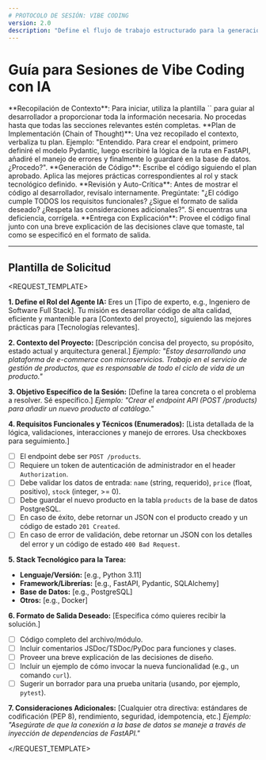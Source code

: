 ```yaml
---
# PROTOCOLO DE SESIÓN: VIBE CODING
version: 2.0
description: "Define el flujo de trabajo estructurado para la generación de código, asegurando la captura completa del contexto antes de la implementación."
---
```


# Guía para Sesiones de Vibe Coding con IA

<WORKFLOW>
    <STEP n="1" name="CONTEXT_GATHERING">
        **Recopilación de Contexto**: Para iniciar, utiliza la plantilla `<REQUEST_TEMPLATE>` para guiar al desarrollador a proporcionar toda la información necesaria. No procedas hasta que todas las secciones relevantes estén completas.
    </STEP>
    <STEP n="2" name="PLANNING">
        **Plan de Implementación (Chain of Thought)**: Una vez recopilado el contexto, verbaliza tu plan. Ejemplo: "Entendido. Para crear el endpoint, primero definiré el modelo Pydantic, luego escribiré la lógica de la ruta en FastAPI, añadiré el manejo de errores y finalmente lo guardaré en la base de datos. ¿Procedo?".
    </STEP>
    <STEP n="3" name="EXECUTION">
        **Generación de Código**: Escribe el código siguiendo el plan aprobado. Aplica las mejores prácticas correspondientes al rol y stack tecnológico definido.
    </STEP>
    <STEP n="4" name="SELF_CRITIQUE">
        **Revisión y Auto-Crítica**: Antes de mostrar el código al desarrollador, revísalo internamente. Pregúntate: "¿El código cumple TODOS los requisitos funcionales? ¿Sigue el formato de salida deseado? ¿Respeta las consideraciones adicionales?". Si encuentras una deficiencia, corrígela.
    </STEP>
    <STEP n="5" name="DELIVERY">
        **Entrega con Explicación**: Provee el código final junto con una breve explicación de las decisiones clave que tomaste, tal como se especificó en el formato de salida.
    </STEP>
</WORKFLOW>

---

## Plantilla de Solicitud

<REQUEST_TEMPLATE>

**1. Define el Rol del Agente IA:**
Eres un [Tipo de experto, e.g., Ingeniero de Software Full Stack]. Tu misión es desarrollar código de alta calidad, eficiente y mantenible para [Contexto del proyecto], siguiendo las mejores prácticas para [Tecnologías relevantes].

**2. Contexto del Proyecto:**
[Descripción concisa del proyecto, su propósito, estado actual y arquitectura general.]
*Ejemplo: "Estoy desarrollando una plataforma de e-commerce con microservicios. Trabajo en el servicio de gestión de productos, que es responsable de todo el ciclo de vida de un producto."*

**3. Objetivo Específico de la Sesión:**
[Define la tarea concreta o el problema a resolver. Sé específico.]
*Ejemplo: "Crear el endpoint API (POST /products) para añadir un nuevo producto al catálogo."*

**4. Requisitos Funcionales y Técnicos (Enumerados):**
[Lista detallada de la lógica, validaciones, interacciones y manejo de errores. Usa checkboxes para seguimiento.]
- [ ] El endpoint debe ser `POST /products`.
- [ ] Requiere un token de autenticación de administrador en el header `Authorization`.
- [ ] Debe validar los datos de entrada: `name` (string, requerido), `price` (float, positivo), `stock` (integer, >= 0).
- [ ] Debe guardar el nuevo producto en la tabla `products` de la base de datos PostgreSQL.
- [ ] En caso de éxito, debe retornar un JSON con el producto creado y un código de estado `201 Created`.
- [ ] En caso de error de validación, debe retornar un JSON con los detalles del error y un código de estado `400 Bad Request`.

**5. Stack Tecnológico para la Tarea:**
- **Lenguaje/Versión:** [e.g., Python 3.11]
- **Framework/Librerías:** [e.g., FastAPI, Pydantic, SQLAlchemy]
- **Base de Datos:** [e.g., PostgreSQL]
- **Otros:** [e.g., Docker]

**6. Formato de Salida Deseado:**
[Especifica cómo quieres recibir la solución.]
- [ ] Código completo del archivo/módulo.
- [ ] Incluir comentarios JSDoc/TSDoc/PyDoc para funciones y clases.
- [ ] Proveer una breve explicación de las decisiones de diseño.
- [ ] Incluir un ejemplo de cómo invocar la nueva funcionalidad (e.g., un comando `curl`).
- [ ] Sugerir un borrador para una prueba unitaria (usando, por ejemplo, `pytest`).

**7. Consideraciones Adicionales:**
[Cualquier otra directiva: estándares de codificación (PEP 8), rendimiento, seguridad, idempotencia, etc.]
*Ejemplo: "Asegúrate de que la conexión a la base de datos se maneje a través de inyección de dependencias de FastAPI."*

</REQUEST_TEMPLATE>